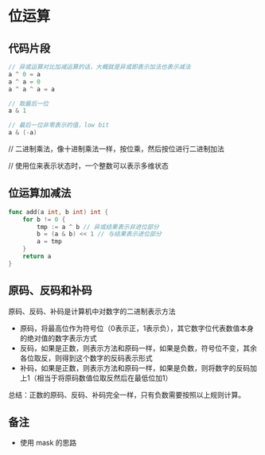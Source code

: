 # 位运算

## 代码片段

```go
// 异或运算对比加减运算的话，大概就是异或即表示加法也表示减法
a ^ 0 = a
a ^ a = 0
a ^ a ^ a = a

// 取最后一位
a & 1

// 最后一位非零表示的值，low bit
a & (-a)
```

// 二进制乘法，像十进制乘法一样，按位乘，然后按位进行二进制加法

// 使用位来表示状态时，一个整数可以表示多维状态

## 位运算加减法

```go
func add(a int, b int) int {
    for b != 0 {
        tmp := a ^ b // 异或结果表示非进位部分
        b = (a & b) << 1 // 与结果表示进位部分
        a = tmp
    }
    return a
}
```



## 原码、反码和补码

原码、反码、补码是计算机中对数字的二进制表示方法

- 原码，将最高位作为符号位（0表示正，1表示负），其它数字位代表数值本身的绝对值的数字表示方式
- 反码，如果是正数，则表示方法和原码一样，如果是负数，符号位不变，其余各位取反，则得到这个数字的反码表示形式
- 补码，如果是正数，则表示方法和原码一样，如果是负数，则将数字的反码加上1（相当于将原码数值位取反然后在最低位加1）

总结：正数的原码、反码、补码完全一样，只有负数需要按照以上规则计算。

## 备注

- 使用 mask 的思路
